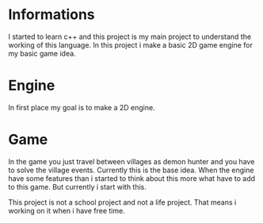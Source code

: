 # Informations

I started to learn c++ and this project is my main project to understand the working of this language.
In this project i make a basic 2D game engine for my basic game idea.

# Engine

In first place my goal is to make a 2D engine.

# Game

In the game you just travel between villages as demon hunter and you have to solve the village events.
Currently this is the base idea. When the engine have some features than i started to think about this more what have to add to this game. But currently i start with this.



This project is not a school project and not a life project. That means i working on it when i have free time.
